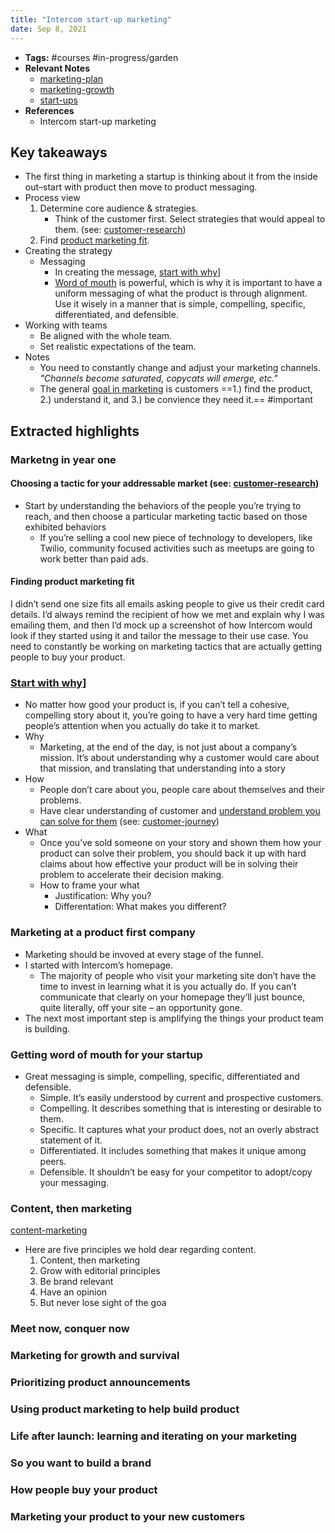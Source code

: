 ```yaml
---
title: "Intercom start-up marketing"
date: Sep 8, 2021
---
```


- **Tags:** #courses  #in-progress/garden 
- **Relevant Notes**
	- [marketing-plan](notes/marketing-plan.md)
	- [marketing-growth](notes/marketing-growth.md)
	- [start-ups](notes/start-ups.md)
- **References**
	- Intercom start-up marketing

## Key takeaways
- The first thing in marketing a startup is thinking about it from the inside out–start with product then move to product messaging.
- Process view
	1. Determine core audience & strategies.
		- Think of the customer first. Select strategies that would appeal to them. (see: [customer-research](notes/customer-research))
	2. Find [product marketing fit](notes/product-marketing-fit).
- Creating the strategy
	- Messaging
		- In creating the message, [start with why](notes/perdev/life-advice/start-with-why)]
		- [Word of mouth](notes/word-of-mouth.md) is powerful, which is why it is important to have a uniform messaging of what the product is through alignment. Use it wisely in a manner that is simple, compelling, specific, differentiated, and defensible. 
- Working with teams
	- Be aligned with the whole team.
	- Set realistic expectations of the team.
- Notes
	- You need to constantly change and adjust your marketing channels. *"Channels become saturated, copycats will emerge, etc."*
	- The general [goal in marketing](notes/marketing-goals.md) is customers ==1.) find the product, 2.) understand it, and 3.) be convience they need it.== #important 

## Extracted highlights
### Marketng in year one
#### Choosing a tactic for your addressable market (see: [customer-research](notes/customer-research))
- Start by understanding the behaviors of the people you’re trying to reach, and then choose a particular marketing tactic based on those exhibited behaviors
	- If you’re selling a cool new piece of technology to developers, like Twilio, community focused activities such as meetups are going to work better than paid ads.
#### Finding product marketing fit
I didn’t send one size fits all emails asking people to give us their credit card details. I’d always remind the recipient of how we met and explain why I was emailing them, and then I’d mock up a screenshot of how Intercom would look if they started using it and tailor the message to their use case.
You need to constantly be working on marketing tactics that are actually getting people to buy your product.
### [Start with why](notes/perdev/life-advice/start-with-why)]
- No matter how good your product is, if you can’t tell a cohesive, compelling story about it, you’re going to have a very hard time getting people’s attention when you actually do take it to market. 
- Why
	- Marketing, at the end of the day, is not just about a company’s mission. It’s about understanding why a customer would care about that mission, and translating that understanding into a story
- How
	- People don’t care about you, people care about themselves and their problems.
	- Have clear understanding of customer and [understand problem you can solve for them](understand-problem-of-customers) (see: [customer-journey](notes/customer-journey))
- What
	- Once you’ve sold someone on your story and shown them how your product can solve their problem, you should back it up with hard claims about how effective your product will be in solving their problem to accelerate their decision making.
	- How to frame your what
		- Justification: Why you?
		- Differentation: What makes you different?
### Marketing at a product first company
- Marketing should be invoved at every stage of the funnel.
- I started with Intercom’s homepage.
	- The majority of people who visit your marketing site don’t have the time to invest in learning what it is you actually do. If you can’t communicate that clearly on your homepage they’ll just bounce, quite literally, off your site – an opportunity gone.
- The next most important step is amplifying the things your product team is building.

### Getting word of mouth for your startup
- Great messaging is simple, compelling, specific, differentiated and defensible.
	- Simple. It’s easily understood by current and prospective customers.
	- Compelling. It describes something that is interesting or desirable to them.
	- Specific. It captures what your product does, not an overly abstract statement of it.
	- Differentiated. It includes something that makes it unique among peers.
	- Defensible. It shouldn’t be easy for your competitor to adopt/copy your messaging.
### Content, then marketing
[content-marketing](notes/content-marketing.md)
- Here are five principles we hold dear regarding content.
	1. Content, then marketing
	2. Grow with editorial principles
	3. Be brand relevant
	4. Have an opinion
	5. But never lose sight of the goa
### Meet now, conquer now
### Marketing for growth and survival
### Prioritizing product announcements
### Using product marketing to help build product
### Life after launch: learning and iterating on your marketing
### So you want to build a brand
### How people buy your product
### Marketing your product to your new customers